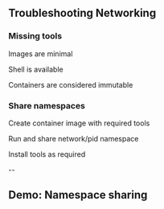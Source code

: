 ## Troubleshooting Networking
<!-- .slide: id="debug_networking" -->

### Missing tools

Images are minimal

Shell is available

Containers are considered immutable

### Share namespaces

Create container image with required tools

Run and share network/pid namespace

Install tools as required

--

## Demo: Namespace sharing

<!-- include: namespace-0.command -->

<!-- include: namespace-1.command -->
